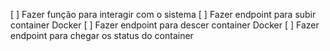 [ ] Fazer função para interagir com o sistema
[ ] Fazer endpoint para subir container Docker
[ ] Fazer endpoint para descer container Docker
[ ] Fazer endpoint para chegar os status do container
